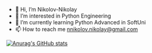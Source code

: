 - 👋 Hi, I’m Nikolov-Nikolay
- 👀 I’m interested in Python Engineering 
- 🌱 I’m currently learning Python Advanced in SoftUni
- 📫 How to reach me nnikolov.nikolay@gmail.com

[![Anurag's GitHub stats](https://github-readme-stats.vercel.app/api?username=Nikolay-Nikolov)](https://github.com/anuraghazra/github-readme-stats)
